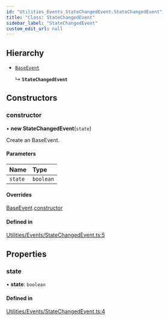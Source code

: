 ```yaml
---
id: "Utilities_Events_StateChangedEvent.StateChangedEvent"
title: "Class: StateChangedEvent"
sidebar_label: "StateChangedEvent"
custom_edit_url: null
---
```




## Hierarchy

- [`BaseEvent`](../Utilities_BaseEvent.BaseEvent)

  ↳ **`StateChangedEvent`**

## Constructors

### constructor

• **new StateChangedEvent**(`state`)

Create an BaseEvent.

#### Parameters

| Name | Type |
| :------ | :------ |
| `state` | `boolean` |

#### Overrides

[BaseEvent](../Utilities_BaseEvent.BaseEvent).[constructor](../Utilities_BaseEvent.BaseEvent#constructor)

#### Defined in

[Utilities/Events/StateChangedEvent.ts:5](https://github.com/ZeaInc/zea-engine/blob/a43ac923/src/Utilities/Events/StateChangedEvent.ts#L5)

## Properties

### state

• **state**: `boolean`

#### Defined in

[Utilities/Events/StateChangedEvent.ts:4](https://github.com/ZeaInc/zea-engine/blob/a43ac923/src/Utilities/Events/StateChangedEvent.ts#L4)

